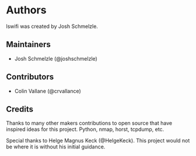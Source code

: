 # Authors

lswifi was created by Josh Schmelzle.

## Maintainers

- Josh Schmelzle (@joshschmelzle)

## Contributors

- Colin Vallane (@crvallance)

## Credits

Thanks to many other makers contributions to open source that have inspired ideas for this project. Python, nmap, horst, tcpdump, etc.

Special thanks to Helge Magnus Keck (@HelgeKeck). This project would not be where it is without his initial guidance.
